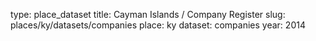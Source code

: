 type: place_dataset
title: Cayman Islands / Company Register
slug: places/ky/datasets/companies
place: ky
dataset: companies
year: 2014
